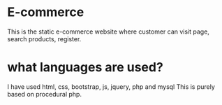 # E-commerce
This is the static e-commerce website where customer can visit page, search products, register.

# what languages are used?
I have used html, css, bootstrap, js, jquery, php and mysql
This is purely based on procedural php.


